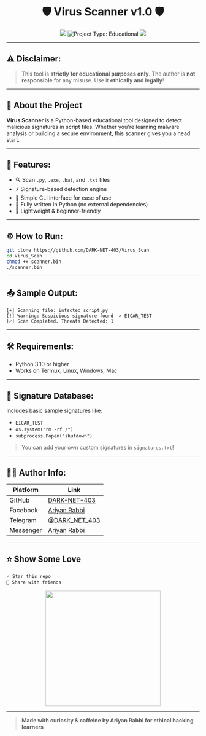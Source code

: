 
<h1 align="center">🛡️ Virus Scanner v1.0 🛡️</h1>
<p align="center">
  <img src="https://img.shields.io/badge/Python-3.10+-blue?style=for-the-badge&logo=python" />
  <img src="https://img.shields.io/badge/Project_Type-Educational-green?style=for-the-badge&logo=book" alt="Project Type: Educational"/>
  <img src="https://img.shields.io/badge/Status-Active-brightgreen?style=for-the-badge&logo=github" />
</p>

---

## ⚠️ Disclaimer:
> This tool is **strictly for educational purposes only**. The author is **not responsible** for any misuse. Use it **ethically and legally**!

---

## 🧠 About the Project

**Virus Scanner** is a Python-based educational tool designed to detect malicious signatures in script files. Whether you're learning malware analysis or building a secure environment, this scanner gives you a head start.

---

## 🚀 Features:
- 🔍 Scan `.py`, `.exe`, `.bat`, and `.txt` files
- ⚡ Signature-based detection engine
- 📜 Simple CLI interface for ease of use
- 🧠 Fully written in Python (no external dependencies)
- 📂 Lightweight & beginner-friendly

---

## ⚙️ How to Run:

```bash
git clone https://github.com/DARK-NET-403/Virus_Scan
cd Virus_Scan
chmod +x scanner.bin
./scanner.bin
```

---

## 📥 Sample Output:
```
[+] Scanning file: infected_script.py
[!] Warning: Suspicious signature found -> EICAR_TEST
[✓] Scan Completed. Threats Detected: 1
```

---

## 🛠️ Requirements:
- Python 3.10 or higher
- Works on Termux, Linux, Windows, Mac

---

## 🧪 Signature Database:
Includes basic sample signatures like:
- `EICAR_TEST`
- `os.system("rm -rf /")`
- `subprocess.Popen("shutdown")`

> You can add your own custom signatures in `signatures.txt`!

---

## 👨‍💻 Author Info:

| Platform | Link |
|----------|------|
| GitHub   | [DARK-NET-403](https://github.com/DARK-NET-403) |
| Facebook | [Ariyan Rabbi](https://www.facebook.com/share/1FiCkCecyD/) |
| Telegram | [@DARK_NET_403](https://t.me/DARK_NET_403) |
| Messenger| [Ariyan Rabbi](https://m.me/DARK.NET.403) |

---

## ⭐ Show Some Love

```bash
⭐ Star this repo
🔁 Share with friends
```

<p align="center">
  <img src="https://media.tenor.com/2uyENRmiUt0AAAAC/coding.gif" width="300px" />
</p>

---

> **Made with curiosity & caffeine by Ariyan Rabbi for ethical hacking learners**
